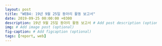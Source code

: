 ```yaml
---
layout: post
title: "WEB4: 19년 9월 25일 동아리 활동 보고서"
date: 2019-09-25 00:00:00 +0300
description: 19년 9월 25일 동아리 활동 보고서 # Add post description (optional)
img: # Add image post (optional)
fig-caption: # Add figcaption (optional)
tags: [report, web]
---
```


